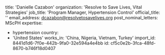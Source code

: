 title: 'Danielle Cazabon'
organization: 'Resolve to Save Lives, Vital Strategies'
job_title: 'Program Manager, Hypertension Control'
official_title: ''
email_address: dcazabon@resolvetosavelives.org
post_nominal_letters: MScPH
expertise:
  - hypertension
country:
  - 'United States'
works_in: 'China, Nigeria, Vietnam, Turkey'
import_id: 8441d1d6-7f0e-442b-9fa0-32e594a4e4bb
id: cf5c0e2b-3fca-48fd-8670-b746f18d0407
